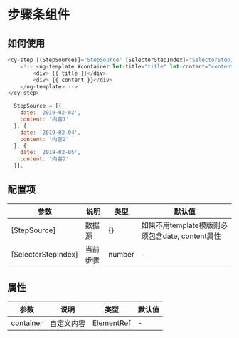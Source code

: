 # 步骤条组件

## 如何使用

``` typescript
<cy-step [(StepSource)]="StepSource" [SelectorStepIndex]="SelectorStepIndex">
    <!-- <ng-template #container let-title="title" let-content="content">
        <div> {{ title }}</div>
        <div> {{ content }}</div>
    </ng-template> -->
</cy-step>
```
``` js
  StepSource = [{
    date: '2019-02-02',
    content: '内容1'
  }, {
    date: '2019-02-04',
    content: '内容2'
  }, {
    date: '2019-02-05',
    content: '内容2'
  }];
```

## 配置项

参数|说明|类型|默认值
-|-|-|-
[StepSource]|数据源|{}| 如果不用template模版则必须包含date, content属性
[SelectorStepIndex]|当前步骤|number| -

## 属性
参数|说明|类型|默认值
-|-|-|-
container|自定义内容|ElementRef|-